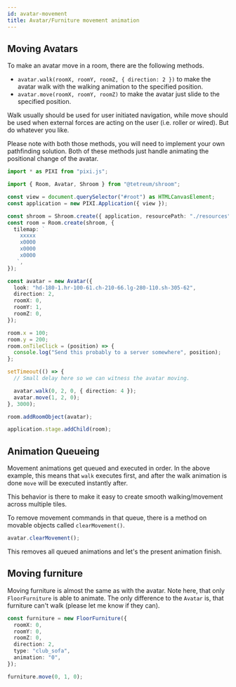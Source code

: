 ```yaml
---
id: avatar-movement
title: Avatar/Furniture movement animation
---
```


## Moving Avatars

To make an avatar move in a room, there are the following methods.

- `avatar.walk(roomX, roomY, roomZ, { direction: 2 })` to make the avatar walk with the walking animation to the specified position.
- `avatar.move(roomX, roomY, roomZ)` to make the avatar just slide to the specified position.

Walk usually should be used for user initiated navigation, while move should be used when external forces are acting on the user (i.e. roller or wired). But do whatever you like.

Please note with both those methods, you will need to implement your own pathfinding solution. Both of these methods just handle animating the positional change of the avatar.

```ts
import * as PIXI from "pixi.js";

import { Room, Avatar, Shroom } from "@tetreum/shroom";

const view = document.querySelector("#root") as HTMLCanvasElement;
const application = new PIXI.Application({ view });

const shroom = Shroom.create({ application, resourcePath: "./resources" });
const room = Room.create(shroom, {
  tilemap: `
    xxxxx
    x0000
    x0000
    x0000
   `,
});

const avatar = new Avatar({
  look: "hd-180-1.hr-100-61.ch-210-66.lg-280-110.sh-305-62",
  direction: 2,
  roomX: 0,
  roomY: 1,
  roomZ: 0,
});

room.x = 100;
room.y = 200;
room.onTileClick = (position) => {
  console.log("Send this probably to a server somewhere", position);
};

setTimeout(() => {
  // Small delay here so we can witness the avatar moving.

  avatar.walk(0, 2, 0, { direction: 4 });
  avatar.move(1, 2, 0);
}, 3000);

room.addRoomObject(avatar);

application.stage.addChild(room);
```

## Animation Queueing

Movement animations get queued and executed in order. In the above example, this means that `walk` executes first, and after the walk animation is done `move` will be executed instantly after.

This behavior is there to make it easy to create smooth walking/movement across multiple tiles.

To remove movement commands in that queue, there is a method on movable objects called `clearMovement()`.

```ts
avatar.clearMovement();
```

This removes all queued animations and let's the present animation finish.

## Moving furniture

Moving furniture is almost the same as with the avatar. Note here, that only `FloorFurniture` is able to animate.
The only difference to the `Avatar` is, that furniture can't walk (please let me know if they can).

```ts
const furniture = new FloorFurniture({
  roomX: 0,
  roomY: 0,
  roomZ: 0,
  direction: 2,
  type: "club_sofa",
  animation: "0",
});

furniture.move(0, 1, 0);
```
